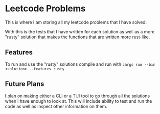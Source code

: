 # Leetcode Problems

This is where I am storing all my leetcode problems that I have solved.

With this is the tests that I have written for each solution as well as a 
more "rusty" solution that makes the functions that are written more rust-like.

## Features
To run and use the "rusty" solutions compile and run with
`cargo run --bin <solution> --features rusty`

## Future Plans
I plan on making either a CLI or a TUI tool to go through all the solutions when I have enough to look at.
This will include ability to test and run the code as well as inspect other information on them.

